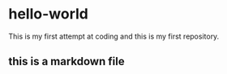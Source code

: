 # hello-world
This is my first attempt at coding and this is my first repository.
## this is a markdown file